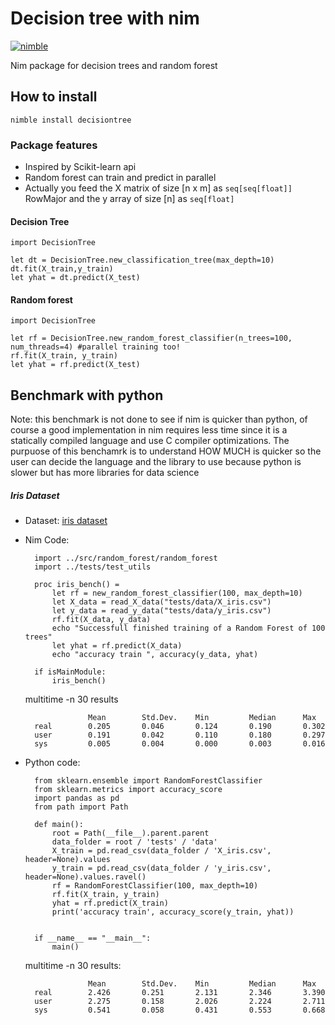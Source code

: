 # Decision tree with nim

[![nimble](https://raw.githubusercontent.com/yglukhov/nimble-tag/master/nimble_js.png)](https://github.com/Michedev/DecisionTreeNim)

Nim package for decision trees and random forest

## How to install

`nimble install decisiontree`

### Package features
- Inspired by Scikit-learn api
- Random forest can train and predict in parallel
- Actually you feed the X matrix of size [n x m] as `seq[seq[float]]` RowMajor and the y array of size [n] as `seq[float]`

#### Decision Tree

```
import DecisionTree

let dt = DecisionTree.new_classification_tree(max_depth=10)
dt.fit(X_train,y_train)
let yhat = dt.predict(X_test)

```

#### Random forest

```
import DecisionTree

let rf = DecisionTree.new_random_forest_classifier(n_trees=100, num_threads=4) #parallel training too!
rf.fit(X_train, y_train)
let yhat = rf.predict(X_test)
```


## Benchmark with python

Note: this benchmark is not done to see if nim is quicker than python, of course a good implementation in nim requires less time since it is a statically compiled language and use C compiler optimizations. The purpuose of this benchamrk is to understand HOW MUCH is quicker so the user can decide the language and the library to use because python is slower but has more libraries for data science


##### Iris Dataset

- Dataset: [iris dataset](https://www.kaggle.com/arshid/iris-flower-dataset)
- Nim Code:


        import ../src/random_forest/random_forest
        import ../tests/test_utils

        proc iris_bench() =
            let rf = new_random_forest_classifier(100, max_depth=10)
            let X_data = read_X_data("tests/data/X_iris.csv")
            let y_data = read_y_data("tests/data/y_iris.csv")
            rf.fit(X_data, y_data)
            echo "Successfull finished training of a Random Forest of 100 trees"
            let yhat = rf.predict(X_data)
            echo "accuracy train ", accuracy(y_data, yhat)
            
        if isMainModule:
            iris_bench()

    multitime -n 30 results

                    Mean        Std.Dev.    Min         Median      Max
        real        0.205       0.046       0.124       0.190       0.302       
        user        0.191       0.042       0.110       0.180       0.297       
        sys         0.005       0.004       0.000       0.003       0.016       


- Python code:

        from sklearn.ensemble import RandomForestClassifier
        from sklearn.metrics import accuracy_score
        import pandas as pd
        from path import Path

        def main():
            root = Path(__file__).parent.parent 
            data_folder = root / 'tests' / 'data'
            X_train = pd.read_csv(data_folder / 'X_iris.csv', header=None).values
            y_train = pd.read_csv(data_folder / 'y_iris.csv', header=None).values.ravel()
            rf = RandomForestClassifier(100, max_depth=10)
            rf.fit(X_train, y_train)
            yhat = rf.predict(X_train)
            print('accuracy train', accuracy_score(y_train, yhat))


        if __name__ == "__main__":
            main()

    multitime -n 30 results:

                    Mean        Std.Dev.    Min         Median      Max
        real        2.426       0.251       2.131       2.346       3.390       
        user        2.275       0.158       2.026       2.224       2.711       
        sys         0.541       0.058       0.431       0.553       0.668       
